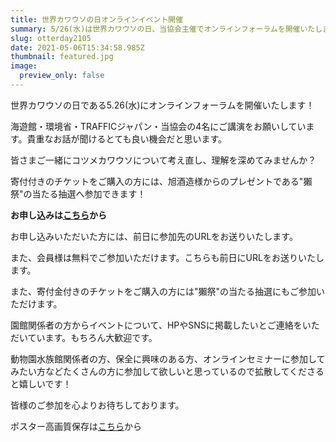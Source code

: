 ```yaml
---
title: 世界カワウソの日オンラインイベント開催
summary: 5/26(水)は世界カワウソの日、当協会主催でオンラインフォーラムを開催いたします
slug: otterday2105
date: 2021-05-06T15:34:58.985Z
thumbnail: featured.jpg
image:
  preview_only: false
---
```

世界カワウソの日である5.26(水)にオンラインフォーラムを開催いたします！

海遊館・環境省・TRAFFICジャパン・当協会の4名にご講演をお願いしています。貴重なお話が聞けるとても良い機会だと思います。

皆さまご一緒にコツメカワウソについて考え直し、理解を深めてみませんか？

寄付付きのチケットをご購入の方には、旭酒造様からのプレゼントである"獺祭"の当たる抽選へ参加できます！

**お申し込みは[こちら](peatix.com/event/1909296)から**



お申し込みいただいた方には、前日に参加先のURLをお送りいたします。

また、会員様は無料でご参加いただけます。こちらも前日にURLをお送りいたします。

また、寄付金付きのチケットをご購入の方には"獺祭"の当たる抽選にもご参加いただけます。

園館関係者の方からイベントについて、HPやSNSに掲載したいとご連絡をいただいています。もちろん大歓迎です。

動物園水族館関係者の方、保全に興味のある方、オンラインセミナーに参加してみたい方などたくさんの方に参加して欲しいと思っているので拡散してくださると嬉しいです！

皆様のご参加を心よりお待ちしております。

ポスター高画質保存は[こちら](https://d.kuku.lu/1a710ce41?fbclid=IwAR3fjm5OmJ66A0VqWwqkilinua63jErFexDmeCI7--crzkDdvOAV3fyIIKY)から
